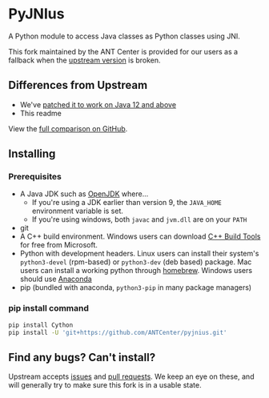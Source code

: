 PyJNIus
=======

A Python module to access Java classes as Python classes using JNI.

This fork maintained by the ANT Center is provided for our users as a fallback when the [upstream version](https://github.com/kivy/pyjnius) is broken.


## Differences from Upstream

- We've [patched it to work on Java 12 and above](https://github.com/kivy/pyjnius/pull/435)
- This readme

View the [full comparison on GitHub](https://github.com/kivy/pyjnius/compare/master...ANTCenter:master).

## Installing

### Prerequisites
- A Java JDK such as [OpenJDK](https://jdk.java.net/) where...
   - If you're using a JDK earlier than version 9, the `JAVA_HOME` environment variable is set.
   - If you're using windows, both `javac` and `jvm.dll` are on your `PATH`
- git
- A C++ build environment. Windows users can download [C++ Build Tools](https://visualstudio.microsoft.com/thank-you-downloading-visual-studio/?sku=BuildTools&rel=16) for free from Microsoft.
- Python with development headers. Linux users can install their system's `python3-devel` (rpm-based) or `python3-dev` (deb based) package. Mac users can install a working python through [homebrew](https://brew.sh). Windows users should use [Anaconda](https://www.anaconda.com/distribution)
- pip (bundled with anaconda, `python3-pip` in many package managers)


### pip install command

```bash
pip install Cython
pip install -U 'git+https://github.com/ANTCenter/pyjnius.git'
```

## Find any bugs? Can't install?

Upstream accepts [issues](https://github.com/kivy/pyjnius/issues) and [pull requests](https://github.com/kivy/pyjnius/pulls). We keep an eye on these, and will generally try to make sure this fork is in a usable state.

